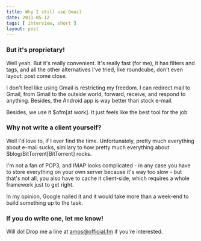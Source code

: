 ```yaml
---
title: Why I still use Gmail
date: 2011-05-12
tags: [ interview, short ]
layout: post
---
```


### But it's proprietary!

Well yeah. But it's really convenient. It's really fast (for me), it has filters
and tags, and all the other alternatives I've tried, like roundcube, don't even
layout: post
come close.

I don't feel like using Gmail is restricting my freedom. I can redirect mail to Gmail,
from Gmail to the outside world, forward, receive, and respond to anything. Besides,
the Android app is way better than stock e-mail.

Besides, we use it $ofm[at work]. It just feels like the best tool for the job

### Why  not write a client yourself?

Well I'd love to, if I ever find the time. Unfortunately, pretty much everything
about e-mail sucks, similary to how pretty much everything about
$blog/BitTorrent[BitTorrent] rocks.

I'm not a fan of POP3, and IMAP looks complicated - in any case you have to store
everything on your own server because it's way too slow - but that's not all, you
also have to cache it client-side, which requires a whole framework just to get right.

In my opinion, Google nailed it and it would take more than a week-end to build
something up to the task.

### If you do write one, let me know!

Will do! Drop me a line at [amos@official.fm](mailto:amos@official.fm) if you're interested.
